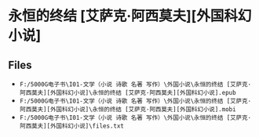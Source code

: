 # 永恒的终结 [艾萨克·阿西莫夫][外国科幻小说]

## Files

- `F:/5000G电子书\I01-文学（小说 诗歌 名著 写作）\外国小说\永恒的终结 [艾萨克·阿西莫夫][外国科幻小说]\永恒的终结 [艾萨克·阿西莫夫][外国科幻小说].epub`
- `F:/5000G电子书\I01-文学（小说 诗歌 名著 写作）\外国小说\永恒的终结 [艾萨克·阿西莫夫][外国科幻小说]\永恒的终结 [艾萨克·阿西莫夫][外国科幻小说].mobi`
- `F:/5000G电子书\I01-文学（小说 诗歌 名著 写作）\外国小说\永恒的终结 [艾萨克·阿西莫夫][外国科幻小说]\files.txt`
